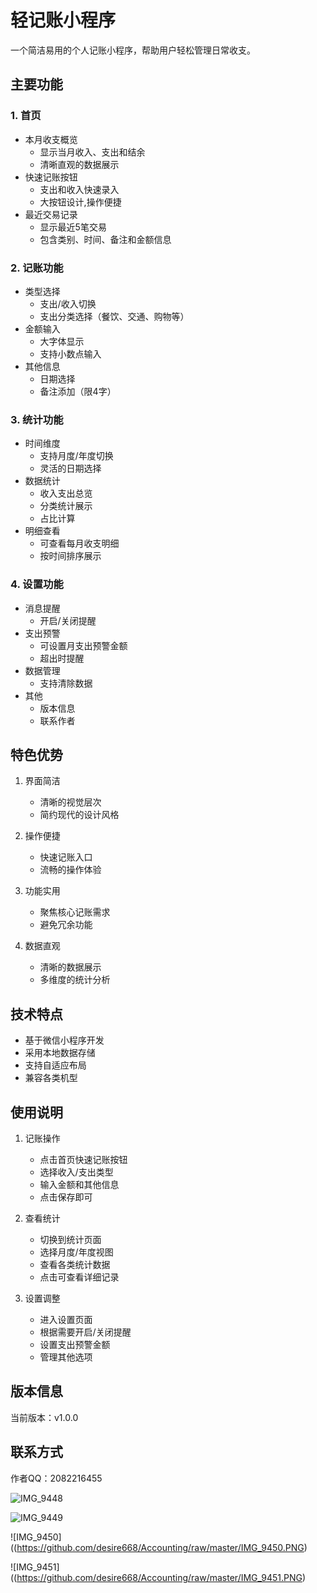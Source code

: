 # 轻记账小程序

一个简洁易用的个人记账小程序，帮助用户轻松管理日常收支。

## 主要功能

### 1. 首页
- 本月收支概览
  - 显示当月收入、支出和结余
  - 清晰直观的数据展示
- 快速记账按钮
  - 支出和收入快速录入
  - 大按钮设计,操作便捷
- 最近交易记录
  - 显示最近5笔交易
  - 包含类别、时间、备注和金额信息

### 2. 记账功能
- 类型选择
  - 支出/收入切换
  - 支出分类选择（餐饮、交通、购物等）
- 金额输入
  - 大字体显示
  - 支持小数点输入
- 其他信息
  - 日期选择
  - 备注添加（限4字）

### 3. 统计功能
- 时间维度
  - 支持月度/年度切换
  - 灵活的日期选择
- 数据统计
  - 收入支出总览
  - 分类统计展示
  - 占比计算
- 明细查看
  - 可查看每月收支明细
  - 按时间排序展示

### 4. 设置功能
- 消息提醒
  - 开启/关闭提醒
- 支出预警
  - 可设置月支出预警金额
  - 超出时提醒
- 数据管理
  - 支持清除数据
- 其他
  - 版本信息
  - 联系作者

## 特色优势

1. 界面简洁
   - 清晰的视觉层次
   - 简约现代的设计风格

2. 操作便捷
   - 快速记账入口
   - 流畅的操作体验

3. 功能实用
   - 聚焦核心记账需求
   - 避免冗余功能

4. 数据直观
   - 清晰的数据展示
   - 多维度的统计分析

## 技术特点

- 基于微信小程序开发
- 采用本地数据存储
- 支持自适应布局
- 兼容各类机型

## 使用说明

1. 记账操作
   - 点击首页快速记账按钮
   - 选择收入/支出类型
   - 输入金额和其他信息
   - 点击保存即可

2. 查看统计
   - 切换到统计页面
   - 选择月度/年度视图
   - 查看各类统计数据
   - 点击可查看详细记录

3. 设置调整
   - 进入设置页面
   - 根据需要开启/关闭提醒
   - 设置支出预警金额
   - 管理其他选项

## 版本信息

当前版本：v1.0.0

## 联系方式

作者QQ：2082216455

![IMG_9448](https://github.com/desire668/Accounting/raw/master/IMG_9448.PNG)

![IMG_9449](https://github.com/desire668/Accounting/raw/master/IMG_9449.PNG)

![IMG_9450]((https://github.com/desire668/Accounting/raw/master/IMG_9450.PNG)

![IMG_9451]((https://github.com/desire668/Accounting/raw/master/IMG_9451.PNG)
